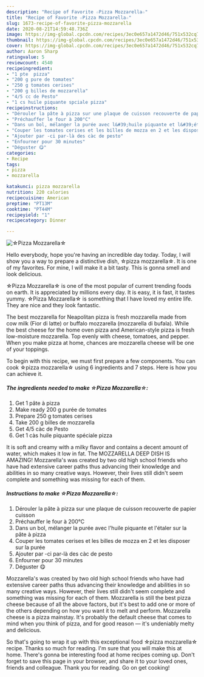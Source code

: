```yaml
---
description: "Recipe of Favorite ☆Pizza Mozzarella☆"
title: "Recipe of Favorite ☆Pizza Mozzarella☆"
slug: 1673-recipe-of-favorite-pizza-mozzarella
date: 2020-08-21T14:59:48.736Z
image: https://img-global.cpcdn.com/recipes/3ec0e657a1472d46/751x532cq70/☆pizza-mozzarella☆-photo-principale-de-la-recette.jpg
thumbnail: https://img-global.cpcdn.com/recipes/3ec0e657a1472d46/751x532cq70/☆pizza-mozzarella☆-photo-principale-de-la-recette.jpg
cover: https://img-global.cpcdn.com/recipes/3ec0e657a1472d46/751x532cq70/☆pizza-mozzarella☆-photo-principale-de-la-recette.jpg
author: Aaron Sharp
ratingvalue: 5
reviewcount: 4540
recipeingredient:
- "1 pte  pizza"
- "200 g pure de tomates"
- "250 g tomates cerises"
- "200 g billes de mozzarella"
- "4/5 cc de Pesto"
- "1 cs huile piquante spciale pizza"
recipeinstructions:
- "Dérouler la pâte à pizza sur une plaque de cuisson recouverte de papier cuisson"
- "Préchauffer le four à 200°C"
- "Dans un bol, mélanger la purée avec l&#39;huile piquante et l&#39;étaler sur la pâte à pizza"
- "Couper les tomates cerises et les billes de mozza en 2 et les disposer sur la purée"
- "Ajouter par -ci par-là des càc de pesto"
- "Enfourner pour 30 minutes"
- "Déguster 😋"
categories:
- Recipe
tags:
- pizza
- mozzarella

katakunci: pizza mozzarella 
nutrition: 220 calories
recipecuisine: American
preptime: "PT13M"
cooktime: "PT44M"
recipeyield: "1"
recipecategory: Dinner

---
```



![☆Pizza Mozzarella☆](https://img-global.cpcdn.com/recipes/3ec0e657a1472d46/751x532cq70/☆pizza-mozzarella☆-photo-principale-de-la-recette.jpg)

Hello everybody, hope you're having an incredible day today. Today, I will show you a way to prepare a distinctive dish, ☆pizza mozzarella☆. It is one of my favorites. For mine, I will make it a bit tasty. This is gonna smell and look delicious.

☆Pizza Mozzarella☆ is one of the most popular of current trending foods on earth. It is appreciated by millions every day. It is easy, it is fast, it tastes yummy. ☆Pizza Mozzarella☆ is something that I have loved my entire life. They are nice and they look fantastic.

The best mozzarella for Neapolitan pizza is fresh mozzarella made from cow milk (Fior di latte) or buffalo mozzarella (mozzarella di bufala). While the best cheese for the home oven pizza and American-style pizza is fresh low-moisture mozzarella. Top evenly with cheese, tomatoes, and pepper. When you make pizza at home, chances are mozzarella cheese will be one of your toppings.


To begin with this recipe, we must first prepare a few components. You can cook ☆pizza mozzarella☆ using 6 ingredients and 7 steps. Here is how you can achieve it.

<!--inarticleads1-->

##### The ingredients needed to make ☆Pizza Mozzarella☆:

1. Get 1 pâte à pizza
1. Make ready 200 g purée de tomates
1. Prepare 250 g tomates cerises
1. Take 200 g billes de mozzarella
1. Get 4/5 càc de Pesto
1. Get 1 càs huile piquante spéciale pizza


It is soft and creamy with a milky flavor and contains a decent amount of water, which makes it low in fat. The MOZZARELLA DEEP DISH IS AMAZING! Mozzarella&#39;s was created by two old high school friends who have had extensive career paths thus advancing their knowledge and abilities in so many creative ways. However, their lives still didn&#39;t seem complete and something was missing for each of them. 

<!--inarticleads2-->

##### Instructions to make ☆Pizza Mozzarella☆:

1. Dérouler la pâte à pizza sur une plaque de cuisson recouverte de papier cuisson
1. Préchauffer le four à 200°C
1. Dans un bol, mélanger la purée avec l&#39;huile piquante et l&#39;étaler sur la pâte à pizza
1. Couper les tomates cerises et les billes de mozza en 2 et les disposer sur la purée
1. Ajouter par -ci par-là des càc de pesto
1. Enfourner pour 30 minutes
1. Déguster 😋


Mozzarella&#39;s was created by two old high school friends who have had extensive career paths thus advancing their knowledge and abilities in so many creative ways. However, their lives still didn&#39;t seem complete and something was missing for each of them. Mozzarella is still the best pizza cheese because of all the above factors, but it&#39;s best to add one or more of the others depending on how you want it to melt and perform. Mozzarella cheese is a pizza mainstay. It&#39;s probably the default cheese that comes to mind when you think of pizza, and for good reason — it&#39;s undeniably melty and delicious. 

So that's going to wrap it up with this exceptional food ☆pizza mozzarella☆ recipe. Thanks so much for reading. I'm sure that you will make this at home. There's gonna be interesting food at home recipes coming up. Don't forget to save this page in your browser, and share it to your loved ones, friends and colleague. Thank you for reading. Go on get cooking!
